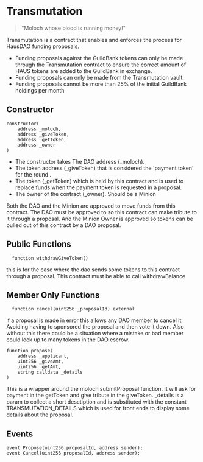 # Transmutation

> "Moloch whose blood is running money!"

Transmutation is a contract that enables and enforces the process for HausDAO funding proposals.

* Funding proposals against the GuildBank tokens can only be made through the Transmutation contract to ensure the correct amount of HAUS tokens are added to the GuildBank in exchange.
* Funding proposals can only be made from the Transmutation vault.
* Funding proposals cannot be more than 25% of the initial GuildBank holdings per month

## Constructor

    constructor(
        address _moloch,
        address _giveToken,
        address _getToken,
        address _owner
    )
    
* The constructor takes The DAO address (_moloch).
* The token address (_giveToken) that is considered the 'payment token' for the round .
* The token (_getToken) which is held by this contract and is used to replace funds when the payment token is requested in a proposal.
* The owner of the contract (_owner). Should be a Minion

Both the DAO and the Minion are approved to move funds from this contract. The DAO must be approved to so this contract can make tribute to it through a proposal. And the Minion Owner is approved so tokens can be pulled out of this contract by a DAO proposal.

## Public Functions

`  function withdrawGiveToken()`

this is for the case where the dao sends some tokens to this contract through a proposal. This contract must be able to call withdrawBalance

## Member Only Functions

`  function cancel(uint256 _proposalId) external`

if a proposal is made in error this allows any DAO member to cancel it. Avoiding having to sponsored the proposal and then vote it down. Also without this there could be a situation where a mistake or bad member could lock up to many tokens in the DAO escrow.

    function propose(
        address _applicant,
        uint256 _giveAmt,
        uint256 _getAmt,
        string calldata _details
    )
    
This is a wrapper around the moloch submitProposal function. It will ask for payment in the getToken and give tribute in the giveToken. _details is a param to collect a short desctiption and is substituted with the constant TRANSMUTATION_DETAILS which is used for front ends to display some details about the proposal.

## Events

    event Propose(uint256 proposalId, address sender);
    event Cancel(uint256 proposalId, address sender);
